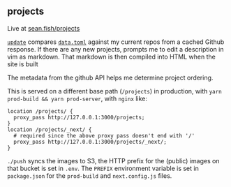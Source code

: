 ## projects

Live at [sean.fish/projects](https://sean.fish/projects)

[`update`](./update) compares [`data.toml`](./data.toml) against my current repos from a cached Github response. If there are any new projects, prompts me to edit a description in vim as markdown. That markdown is then compiled into HTML when the site is built

The metadata from the github API helps me determine project ordering.

This is served on a different base path (`/projects`) in production, with `yarn prod-build && yarn prod-server`, with `nginx` like:

```nginx
location /projects/ {
  proxy_pass http://127.0.0.1:3000/projects;
}
location /projects/_next/ {
  # required since the above proxy pass doesn't end with '/'
  proxy_pass http://127.0.0.1:3000/projects/_next/;
}
```

`./push` syncs the images to S3, the HTTP prefix for the (public) images on that bucket is set in `.env`. The `PREFIX` environment variable is set in `package.json` for the `prod-build` and `next.config.js` files.
